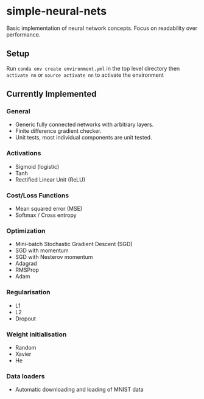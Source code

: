 # simple-neural-nets
Basic implementation of neural network concepts. Focus on readability over performance. 

## Setup
Run `conda env create environment.yml` in the top level directory
then `activate nn` or `source activate nn` to activate the environment

## Currently Implemented
### General
* Generic fully connected networks with arbitrary layers.
* Finite difference gradient checker.
* Unit tests, most individual components are unit tested.
### Activations
* Sigmoid (logistic)
* Tanh
* Rectified Linear Unit (ReLU) 
### Cost/Loss Functions
* Mean squared error (MSE)
* Softmax / Cross entropy
### Optimization
* Mini-batch Stochastic Gradient Descent (SGD)
* SGD with momentum
* SGD with Nesterov momentum
* Adagrad
* RMSProp
* Adam
### Regularisation
* L1
* L2
* Dropout
### Weight initialisation
* Random
* Xavier
* He
### Data loaders
* Automatic downloading and loading of MNIST data
